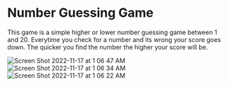 # Number Guessing Game
This game is a simple higher or lower number guessing game between 1 and 20. Everytime you check for a number and its wrong your score goes down. The quicker you find the number the higher your score will be.

![Screen Shot 2022-11-17 at 1 06 47 AM](https://user-images.githubusercontent.com/93687819/202369277-20767a8f-8265-41b4-84f0-3c01d115002a.png)
![Screen Shot 2022-11-17 at 1 06 34 AM](https://user-images.githubusercontent.com/93687819/202369300-979d0ea4-e6fc-4104-8365-318260221097.png)
![Screen Shot 2022-11-17 at 1 06 22 AM](https://user-images.githubusercontent.com/93687819/202369307-1797c6b7-6b48-483d-ad19-d934df6adfcf.png)
